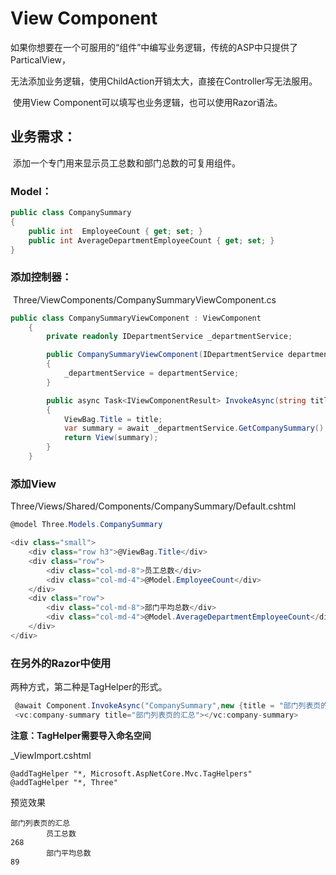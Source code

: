 # View Component

​		如果你想要在一个可服用的“组件”中编写业务逻辑，传统的ASP中只提供了ParticalView，

无法添加业务逻辑，使用ChildAction开销太大，直接在Controller写无法服用。

​		使用View Component可以填写也业务逻辑，也可以使用Razor语法。

## 业务需求：

​	添加一个专门用来显示员工总数和部门总数的可复用组件。

### Model：

```c#
public class CompanySummary
{
    public int  EmployeeCount { get; set; }
    public int AverageDepartmentEmployeeCount { get; set; }
}
```

### 添加控制器：

​	Three/ViewComponents/CompanySummaryViewComponent.cs

```c#
public class CompanySummaryViewComponent : ViewComponent
    {
        private readonly IDepartmentService _departmentService;

        public CompanySummaryViewComponent(IDepartmentService departmentService)
        {
            _departmentService = departmentService;
        }

        public async Task<IViewComponentResult> InvokeAsync(string title)
        {
            ViewBag.Title = title;
            var summary = await _departmentService.GetCompanySummary();
            return View(summary);
        }
    }
```

### 添加View

Three/Views/Shared/Components/CompanySummary/Default.cshtml

```c#
@model Three.Models.CompanySummary

<div class="small">
    <div class="row h3">@ViewBag.Title</div>
    <div class="row">
        <div class="col-md-8">员工总数</div>
        <div class="col-md-4">@Model.EmployeeCount</div>
    </div>
    <div class="row">
        <div class="col-md-8">部门平均总数</div>
        <div class="col-md-4">@Model.AverageDepartmentEmployeeCount</div>
    </div>
</div>
```

### 在另外的Razor中使用

两种方式，第二种是TagHelper的形式。

```c#
 @await Component.InvokeAsync("CompanySummary",new {title = "部门列表页的汇总"})
 <vc:company-summary title="部门列表页的汇总"></vc:company-summary>
```

**注意：TagHelper需要导入命名空间**

_ViewImport.cshtml

```
@addTagHelper "*, Microsoft.AspNetCore.Mvc.TagHelpers"
@addTagHelper "*, Three"
```

预览效果

```
部门列表页的汇总
		员工总数																			 268
		部门平均总数																		89
```

